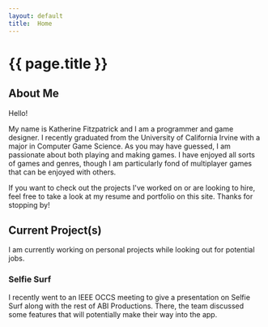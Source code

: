 ```yaml
---
layout: default
title:  Home
---
```


# {{ page.title }}

## About Me
Hello!

My name is Katherine Fitzpatrick and I am a programmer and game designer. I recently graduated from the University of California Irvine with a major in Computer Game Science. As you may have guessed, I am passionate about both playing and making games. I have enjoyed all sorts of games and genres, though I am particularly fond of multiplayer games that can be enjoyed with others. 

If you want to check out the projects I've worked on or are looking to hire, feel free to take a look at my resume and portfolio on this site. Thanks for stopping by!

## Current Project(s) 
I am currently working on personal projects while looking out for potential jobs.

### Selfie Surf
I recently went to an IEEE OCCS meeting to give a presentation on Selfie Surf along with the rest of ABI Productions. There, the team discussed some features that will potentially make their way into the app.